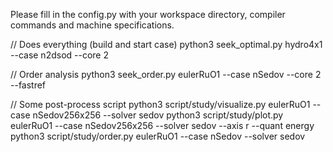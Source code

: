 Please fill in the config.py with your workspace directory, compiler commands and machine specifications.

// Does everything (build and start case)
python3 seek_optimal.py hydro4x1 --case n2dsod --core 2

// Order analysis
python3 seek_order.py eulerRuO1 --case nSedov --core 2 --fastref

// Some post-process script
python3 script/study/visualize.py eulerRuO1 --case nSedov256x256 --solver sedov
python3 script/study/plot.py eulerRuO1 --case nSedov256x256 --solver sedov --axis r --quant energy
python3 script/study/order.py eulerRuO1 --case nSedov --solver sedov
